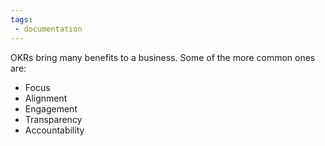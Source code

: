 ```yaml
---
tags: 
 - documentation
---
```

OKRs bring many benefits to a business. Some of the more common ones are:

-   Focus
-   Alignment
-   Engagement
-   Transparency
-   Accountability